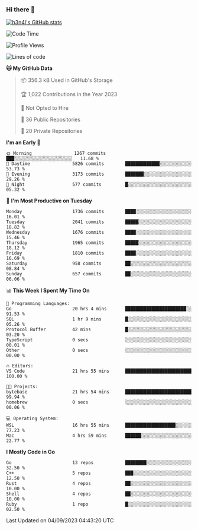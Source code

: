 ### Hi there 👋

[![h3n4l's GitHub stats](https://github-readme-stats.vercel.app/api?username=h3n4l&count_private=true&show_icons=true&theme=radical)](https://github.com/h3n4l/github-readme-stats)

<!--START_SECTION:waka-->
![Code Time](http://img.shields.io/badge/Code%20Time-1%2C556%20hrs%2045%20mins-blue)

![Profile Views](http://img.shields.io/badge/Profile%20Views-14-blue)

![Lines of code](https://img.shields.io/badge/From%20Hello%20World%20I%27ve%20Written-3.0%20million%20lines%20of%20code-blue)

**🐱 My GitHub Data** 

> 📦 356.3 kB Used in GitHub's Storage 
 > 
> 🏆 1,022 Contributions in the Year 2023
 > 
> 🚫 Not Opted to Hire
 > 
> 📜 36 Public Repositories 
 > 
> 🔑 20 Private Repositories 
 > 
**I'm an Early 🐤** 

```text
🌞 Morning                1267 commits        ███░░░░░░░░░░░░░░░░░░░░░░   11.68 % 
🌆 Daytime                5826 commits        █████████████░░░░░░░░░░░░   53.73 % 
🌃 Evening                3173 commits        ███████░░░░░░░░░░░░░░░░░░   29.26 % 
🌙 Night                  577 commits         █░░░░░░░░░░░░░░░░░░░░░░░░   05.32 % 
```
📅 **I'm Most Productive on Tuesday** 

```text
Monday                   1736 commits        ████░░░░░░░░░░░░░░░░░░░░░   16.01 % 
Tuesday                  2041 commits        █████░░░░░░░░░░░░░░░░░░░░   18.82 % 
Wednesday                1676 commits        ████░░░░░░░░░░░░░░░░░░░░░   15.46 % 
Thursday                 1965 commits        █████░░░░░░░░░░░░░░░░░░░░   18.12 % 
Friday                   1810 commits        ████░░░░░░░░░░░░░░░░░░░░░   16.69 % 
Saturday                 958 commits         ██░░░░░░░░░░░░░░░░░░░░░░░   08.84 % 
Sunday                   657 commits         ██░░░░░░░░░░░░░░░░░░░░░░░   06.06 % 
```


📊 **This Week I Spent My Time On** 

```text
💬 Programming Languages: 
Go                       20 hrs 4 mins       ███████████████████████░░   91.53 % 
SQL                      1 hr 9 mins         █░░░░░░░░░░░░░░░░░░░░░░░░   05.26 % 
Protocol Buffer          42 mins             █░░░░░░░░░░░░░░░░░░░░░░░░   03.20 % 
TypeScript               0 secs              ░░░░░░░░░░░░░░░░░░░░░░░░░   00.01 % 
Other                    0 secs              ░░░░░░░░░░░░░░░░░░░░░░░░░   00.00 % 

🔥 Editors: 
VS Code                  21 hrs 55 mins      █████████████████████████   100.00 % 

🐱‍💻 Projects: 
bytebase                 21 hrs 54 mins      █████████████████████████   99.94 % 
homebrew                 0 secs              ░░░░░░░░░░░░░░░░░░░░░░░░░   00.06 % 

💻 Operating System: 
WSL                      16 hrs 55 mins      ███████████████████░░░░░░   77.23 % 
Mac                      4 hrs 59 mins       ██████░░░░░░░░░░░░░░░░░░░   22.77 % 
```

**I Mostly Code in Go** 

```text
Go                       13 repos            ████████░░░░░░░░░░░░░░░░░   32.50 % 
C++                      5 repos             ███░░░░░░░░░░░░░░░░░░░░░░   12.50 % 
Rust                     4 repos             ██░░░░░░░░░░░░░░░░░░░░░░░   10.00 % 
Shell                    4 repos             ██░░░░░░░░░░░░░░░░░░░░░░░   10.00 % 
Ruby                     1 repo              █░░░░░░░░░░░░░░░░░░░░░░░░   02.50 % 
```




 Last Updated on 04/09/2023 04:43:20 UTC
<!--END_SECTION:waka-->

